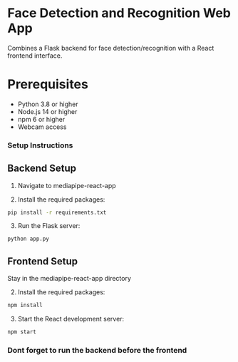# Face Detection and Recognition Web App

Combines a Flask backend for face detection/recognition with a React frontend interface.

# Prerequisites

- Python 3.8 or higher
- Node.js 14 or higher
- npm 6 or higher
- Webcam access

### Setup Instructions

## Backend Setup

1. Navigate to mediapipe-react-app

2. Install the required packages:

```bash
pip install -r requirements.txt
```
3. Run the Flask server:

```bash
python app.py
``` 

## Frontend Setup

Stay in the mediapipe-react-app directory

2. Install the required packages:

```bash
npm install
```
3. Start the React development server:

```bash
npm start
```

### Dont forget to run the backend before the frontend
